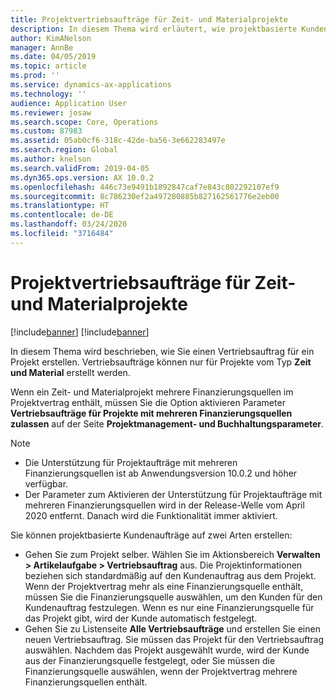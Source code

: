 ```yaml
---
title: Projektvertriebsaufträge für Zeit- und Materialprojekte
description: In diesem Thema wird erläutert, wie projektbasierte Kundenaufträge für Zeit- und Materialprojekte erstellt werden.
author: KimANelson
manager: AnnBe
ms.date: 04/05/2019
ms.topic: article
ms.prod: ''
ms.service: dynamics-ax-applications
ms.technology: ''
audience: Application User
ms.reviewer: josaw
ms.search.scope: Core, Operations
ms.custom: 87983
ms.assetid: 05ab0cf6-318c-42de-ba56-3e662283497e
ms.search.region: Global
ms.author: knelson
ms.search.validFrom: 2019-04-05
ms.dyn365.ops.version: AX 10.0.2
ms.openlocfilehash: 446c73e9491b1892847caf7e843c802292107ef9
ms.sourcegitcommit: 8c786230ef2a497280885b827162561776e2eb00
ms.translationtype: HT
ms.contentlocale: de-DE
ms.lasthandoff: 03/24/2020
ms.locfileid: "3716484"
---
```

# <a name="project-sales-orders-for-time-and-material-projects"></a>Projektvertriebsaufträge für Zeit- und Materialprojekte

[!include[banner](../includes/banner.md)]
[!include[banner](../includes/preview-banner.md)]

In diesem Thema wird beschrieben, wie Sie einen Vertriebsauftrag für ein Projekt erstellen. Vertriebsaufträge können nur für Projekte vom Typ **Zeit und Material** erstellt werden.

Wenn ein Zeit- und Materialprojekt mehrere Finanzierungsquellen im Projektvertrag enthält, müssen Sie die Option aktivieren Parameter **Vertriebsaufträge für Projekte mit mehreren Finanzierungsquellen zulassen** auf der Seite **Projektmanagement- und Buchhaltungsparameter**. 

> [!NOTE]
> - Die Unterstützung für Projektaufträge mit mehreren Finanzierungsquellen ist ab Anwendungsversion 10.0.2 und höher verfügbar.
> - Der Parameter zum Aktivieren der Unterstützung für Projektaufträge mit mehreren Finanzierungsquellen wird in der Release-Welle vom April 2020 entfernt. Danach wird die Funktionalität immer aktiviert.

Sie können projektbasierte Kundenaufträge auf zwei Arten erstellen:

- Gehen Sie zum Projekt selber. Wählen Sie im Aktionsbereich **Verwalten > Artikelaufgabe > Vertriebsauftrag** aus. Die Projektinformationen beziehen sich standardmäßig auf den Kundenauftrag aus dem Projekt. Wenn der Projektvertrag mehr als eine Finanzierungsquelle enthält, müssen Sie die Finanzierungsquelle auswählen, um den Kunden für den Kundenauftrag festzulegen. Wenn es nur eine Finanzierungsquelle für das Projekt gibt, wird der Kunde automatisch festgelegt.
- Gehen Sie zu Listenseite **Alle Vertriebsaufträge** und erstellen Sie einen neuen Vertriebsauftrag. Sie müssen das Projekt für den Vertriebsauftrag auswählen. Nachdem das Projekt ausgewählt wurde, wird der Kunde aus der Finanzierungsquelle festgelegt, oder Sie müssen die Finanzierungsquelle auswählen, wenn der Projektvertrag mehrere Finanzierungsquellen enthält.

